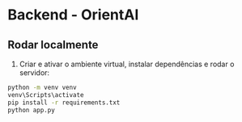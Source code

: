 # Backend - OrientAI

## Rodar localmente

1. Criar e ativar o ambiente virtual, instalar dependências e rodar o servidor:

```bash
python -m venv venv
venv\Scripts\activate
pip install -r requirements.txt
python app.py

